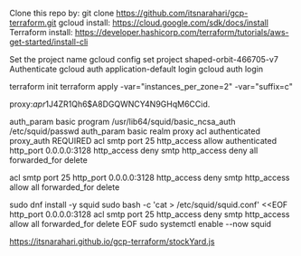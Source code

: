 Clone this repo by: git clone https://github.com/itsnarahari/gcp-terraform.git
gcloud install:
    https://cloud.google.com/sdk/docs/install
Terraform install:
    https://developer.hashicorp.com/terraform/tutorials/aws-get-started/install-cli

Set the project name
    gcloud config set project shaped-orbit-466705-v7
Authenticate
    gcloud auth application-default login
    gcloud auth login

terraform init
terraform apply -var="instances_per_zone=2" -var="suffix=c"

proxy:$apr1$J4ZR1Qh6$A8DGQWNCY4N9GHqM6CCid.
 
auth_param basic program /usr/lib64/squid/basic_ncsa_auth /etc/squid/passwd
auth_param basic realm proxy
acl authenticated proxy_auth REQUIRED
acl smtp port 25
http_access allow authenticated
http_port 0.0.0.0:3128
http_access deny smtp
http_access deny all
forwarded_for delete


acl smtp port 25
http_port 0.0.0.0:3128
http_access deny smtp
http_access allow all
forwarded_for delete

sudo dnf install -y squid
sudo bash -c 'cat > /etc/squid/squid.conf' <<EOF
http_port 0.0.0.0:3128
acl smtp port 25
http_access deny smtp
http_access allow all
forwarded_for delete
EOF
sudo systemctl enable --now squid


https://itsnarahari.github.io/gcp-terraform/stockYard.js




